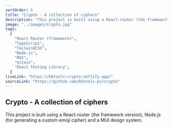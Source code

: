 ```yaml
---
sortOrder: 6
title: "Crypto - A collection of ciphers"
description: "This project is built using a React-router (the framework version), Node.js (for generating a custom emoji cipher) and a MUI design system."
image: "../images/crypto.jpg"
tags:
  [
    "React Router (framework)",
    "TypeScript",
    "TailwindCSS",
    "Node.js",
    "MUI",
    "Vitest",
    "React Testing Library",
  ]
liveLink: "https://bbtools-crypto.netlify.app/"
sourceLink: "https://github.com/bbtools-ps/crypto"
---
```


## Crypto - A collection of ciphers

This project is built using a React-router (the framework version), Node.js (for generating a custom emoji cipher) and a MUI design system.
